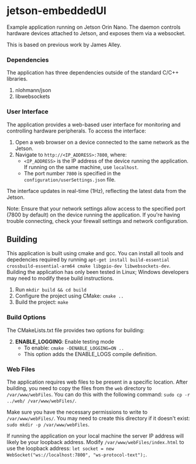 # jetson-embeddedUI
Example application running on Jetson Orin Nano. The daemon controls hardware devices attached to Jetson, and exposes them via a websocket. 

This is based on previous work by James Alley. 

 ### Dependencies

 The application has three dependencies outside of the standard C/C++ libraries.

 1. nlohmann/json
 1. libwebsockets

 ### User Interface

The application provides a web-based user interface for monitoring and controlling hardware peripherals.
To access the interface:

1. Open a web browser on a device connected to the same network as the Jetson.
2. Navigate to `http://<IP_ADDRESS>:7800`, where:
   - `<IP_ADDRESS>` is the IP address of the device running the application.
   If running on the same machine, use `localhost`.
   - The port number `7800` is specified in the `configuration/userSettings.json` file.


The interface updates in real-time (1Hz), reflecting the latest data from the Jetson.

Note: Ensure that your network settings allow access to the specified port (7800 by default) on the device running the application. If you're having trouble connecting, check your firewall settings and network configuration.

## Building

This application is built using cmake and gcc. You can install all tools and depedencies required by
running `apt-get install build-essential crossbuild-essential-arm64 cmake libgpio-dev libwebsockets-dev`.
Building the application has only been tested in Linux; Windows developers may need to modify these build
instructions. 

1) Run `mkdir build && cd build`
1) Configure the project using CMake: `cmake ..`
1) Build the project: `make`

### Build Options

The CMakeLists.txt file provides two options for building:


2. **ENABLE_LOGGING**: Enable testing mode
   - To enable: `cmake -DENABLE_LOGGING=ON ..`
   - This option adds the ENABLE_LOGS compile definition.

### Web Files

The application requires web files to be present in a specific location. After building, you need to copy the files from the `web` directory to `/var/www/webFiles`. You can do this with the following command: `sudo cp -r ../web/ /var/www/webFiles/`.

Make sure you have the necessary permissions to write to `/var/www/webFiles/`. You may need to create this directory if it doesn't exist: `sudo mkdir -p /var/www/webFiles`.

If running the application on your local machine the server IP address will likely be your loopback address. Modify
`/var/www/webFiles/index.html` to use the loopback address: `let socket = new WebSocket("ws://localhost:7800", "ws-protocol-text");`.
